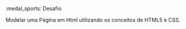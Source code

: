 <br>
:medal_sports: Desafio <a id="desafio"></a>

Modelar uma Página em Html utilizando os conceitos de HTML5 e CSS.
</br>
